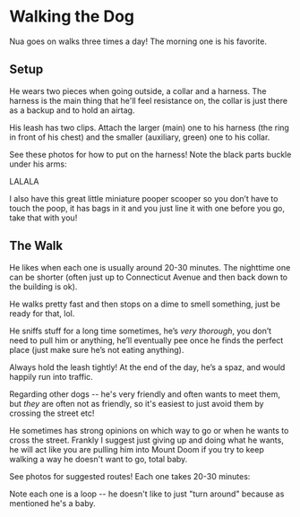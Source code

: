 # Walking the Dog

Nua goes on walks three times a day! The morning one is his favorite.

## Setup

He wears two pieces when going outside, a collar and a harness. The harness is the main thing that he'll feel resistance on, the collar is just there as a backup and to hold an airtag.

His leash has two clips. Attach the larger (main) one to his harness (the ring in front of his chest) and the smaller (auxiliary, green) one  to his collar.

See these photos for how to put on the harness! Note the black parts buckle under his arms:

LALALA

I also have this great little miniature pooper scooper so you don’t have to touch the poop, it has bags in it and you just line it with one before you go, take that with you!

## The Walk

He likes when each one is usually around 20-30 minutes. The nighttime one can be shorter (often just up to Connecticut Avenue and then back down to the building is ok).

He walks pretty fast and then stops on a dime to smell something, just be ready for that, lol.

He sniffs stuff for a long time sometimes, he’s _very thorough_, you don’t need to pull him or anything, he’ll eventually pee once he finds the perfect place (just make sure he’s not eating anything).

Always hold the leash tightly! At the end of the day, he’s a spaz, and would happily run into traffic.

Regarding other dogs -- he's very friendly and often wants to meet them, but _they_ are often not as friendly, so it's easiest to just avoid them by crossing the street etc!

He sometimes has strong opinions on which way to go or when he wants to cross the street. Frankly I suggest just giving up and doing what he wants, he will act like you are pulling him into Mount Doom if you try to keep walking a way he doesn't want to go, total baby.

See photos for suggested routes! Each one takes 20-30 minutes:

Note each one is a loop -- he doesn't like to just "turn around" because as mentioned he's a baby.
